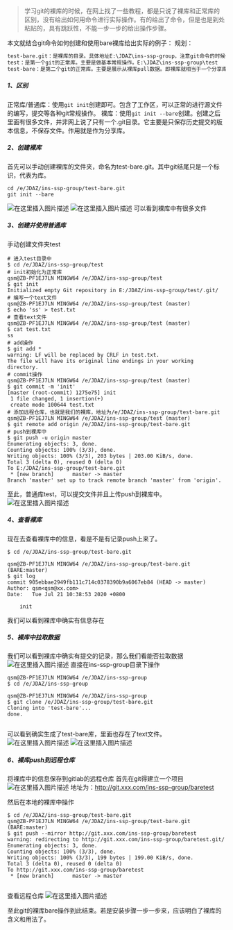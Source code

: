 > 学习git的裸库的时候，在网上找了一些教程，都是只说了裸库和正常库的区别，没有给出如何用命令进行实际操作。有的给出了命令，但是也是到处粘贴的，具有跳跃性，不能一步一步的给出操作步骤。

本文就结合git命令如何创建和使用bare裸库给出实际的例子：
规划：

```txt
test-bare.git：是裸库的目录。具体地址E:\JDAZ\ins-ssp-group，注意git命令的时候使用 /e/JDAZ/ins-ssp-group/test-bare.git
test：是第一个git的正常库。主要是做基本常规操作。E:\JDAZ\ins-ssp-group\test
test-bare：是第二个git的正常库。主要是展示从裸库pull数据。即裸库就相当于一个分享库或一个类似中央库的存在，其他人都可以拉取代码。E:\JDAZ\ins-ssp-group\test-bare。这个文件不需要手动创建。

```

##### 1、区别

正常库/普通库：使用`git init`创建即可。包含了工作区，可以正常的进行源文件的编写，提交等各种git常规操作。
裸库：使用`git init --bare`创建。创建之后里面有很多文件，并非网上说了只有一个.git目录。它主要是只保存历史提交的版本信息，不保存文件。作用就是作为分享库。

##### 2、创建裸库

首先可以手动创建裸库的文件夹，命名为test-bare.git。其中git结尾只是一个标识，代表为库。

```shell
cd /e/JDAZ/ins-ssp-group/test-bare.git
git init --bare

```

![在这里插入图片描述](https://img-blog.csdnimg.cn/20200721103251349.png)
![在这里插入图片描述](https://img-blog.csdnimg.cn/2020072110281536.png?x-oss-process=image/watermark,type_ZmFuZ3poZW5naGVpdGk,shadow_10,text_aHR0cHM6Ly9ibG9nLmNzZG4ubmV0L3UwMTM1NDE3MDc=,size_16,color_FFFFFF,t_70)
可以看到裸库中有很多文件

##### 3、创建并使用普通库

手动创建文件夹test

```shell
# 进入test目录中
$ cd /e/JDAZ/ins-ssp-group/test
# init初始化为正常库
qsm@ZB-PF1EJ7LN MINGW64 /e/JDAZ/ins-ssp-group/test
$ git init
Initialized empty Git repository in E:/JDAZ/ins-ssp-group/test/.git/
# 编写一个text文件
qsm@ZB-PF1EJ7LN MINGW64 /e/JDAZ/ins-ssp-group/test (master)
$ echo 'ss' > test.txt
# 查看text文件
qsm@ZB-PF1EJ7LN MINGW64 /e/JDAZ/ins-ssp-group/test (master)
$ cat test.txt
ss
# add操作
$ git add *
warning: LF will be replaced by CRLF in test.txt.
The file will have its original line endings in your working directory.
# commit操作
qsm@ZB-PF1EJ7LN MINGW64 /e/JDAZ/ins-ssp-group/test (master)
$ git commit -m 'init'
[master (root-commit) 1275e75] init
 1 file changed, 1 insertion(+)
 create mode 100644 test.txt
# 添加远程仓库，也就是我们的裸库，地址为/e/JDAZ/ins-ssp-group/test-bare.git
qsm@ZB-PF1EJ7LN MINGW64 /e/JDAZ/ins-ssp-group/test (master)
$ git remote add origin /e/JDAZ/ins-ssp-group/test-bare.git
# push到裸库中
$ git push -u origin master
Enumerating objects: 3, done.
Counting objects: 100% (3/3), done.
Writing objects: 100% (3/3), 203 bytes | 203.00 KiB/s, done.
Total 3 (delta 0), reused 0 (delta 0)
To E:/JDAZ/ins-ssp-group/test-bare.git
 * [new branch]      master -> master
Branch 'master' set up to track remote branch 'master' from 'origin'.

```

至此，普通库test，可以提交文件并且上传push到裸库中。
![在这里插入图片描述](https://img-blog.csdnimg.cn/2020072110403346.png)

##### 4、查看裸库

现在去查看裸库中的信息，看是不是有记录push上来了。

```shell
$ cd /e/JDAZ/ins-ssp-group/test-bare.git

qsm@ZB-PF1EJ7LN MINGW64 /e/JDAZ/ins-ssp-group/test-bare.git (BARE:master)
$ git log
commit 905ebbae2949fb111c714c0378390b9a6067eb84 (HEAD -> master)
Author: qsm<qsm@xx.com>
Date:   Tue Jul 21 10:38:53 2020 +0800

    init

```

我们可以看到裸库中确实有信息存在

##### 5、裸库中拉取数据

我们可以看到裸库中确实有提交的记录，那么我们看能否拉取数据
![在这里插入图片描述](https://img-blog.csdnimg.cn/20200721104415700.png?x-oss-process=image/watermark,type_ZmFuZ3poZW5naGVpdGk,shadow_10,text_aHR0cHM6Ly9ibG9nLmNzZG4ubmV0L3UwMTM1NDE3MDc=,size_16,color_FFFFFF,t_70)
直接在ins-ssp-group目录下操作

```shell
qsm@ZB-PF1EJ7LN MINGW64 /e/JDAZ/ins-ssp-group
$ cd /e/JDAZ/ins-ssp-group

qsm@ZB-PF1EJ7LN MINGW64 /e/JDAZ/ins-ssp-group
$ git clone /e/JDAZ/ins-ssp-group/test-bare.git
Cloning into 'test-bare'...
done.


```

可以看到确实生成了test-bare库，里面也存在了text文件。
![在这里插入图片描述](https://img-blog.csdnimg.cn/20200721104613636.png)
![在这里插入图片描述](https://img-blog.csdnimg.cn/20200721104620551.png)

##### 6、裸库push到远程仓库

将裸库中的信息保存到gitlab的远程仓库
首先在git得建立一个项目
![在这里插入图片描述](https://img-blog.csdnimg.cn/20200721105133990.png?x-oss-process=image/watermark,type_ZmFuZ3poZW5naGVpdGk,shadow_10,text_aHR0cHM6Ly9ibG9nLmNzZG4ubmV0L3UwMTM1NDE3MDc=,size_16,color_FFFFFF,t_70)
地址为：http://git.xxx.com/ins-ssp-group/baretest

然后在本地的裸库中操作

```shell
$ cd /e/JDAZ/ins-ssp-group/test-bare.git
qsm@ZB-PF1EJ7LN MINGW64 /e/JDAZ/ins-ssp-group/test-bare.git (BARE:master)
$ git push --mirror http://git.xxx.com/ins-ssp-group/baretest
warning: redirecting to http://git.xxx.com/ins-ssp-group/baretest.git/
Enumerating objects: 3, done.
Counting objects: 100% (3/3), done.
Writing objects: 100% (3/3), 199 bytes | 199.00 KiB/s, done.
Total 3 (delta 0), reused 0 (delta 0)
To http://git.xxx.com/ins-ssp-group/baretest
 * [new branch]      master -> master


```

查看远程仓库
![在这里插入图片描述](https://img-blog.csdnimg.cn/20200721105243343.png?x-oss-process=image/watermark,type_ZmFuZ3poZW5naGVpdGk,shadow_10,text_aHR0cHM6Ly9ibG9nLmNzZG4ubmV0L3UwMTM1NDE3MDc=,size_16,color_FFFFFF,t_70)

至此git的裸库bare操作到此结束。若是安装步骤一步一步来，应该明白了裸库的含义和用法了。